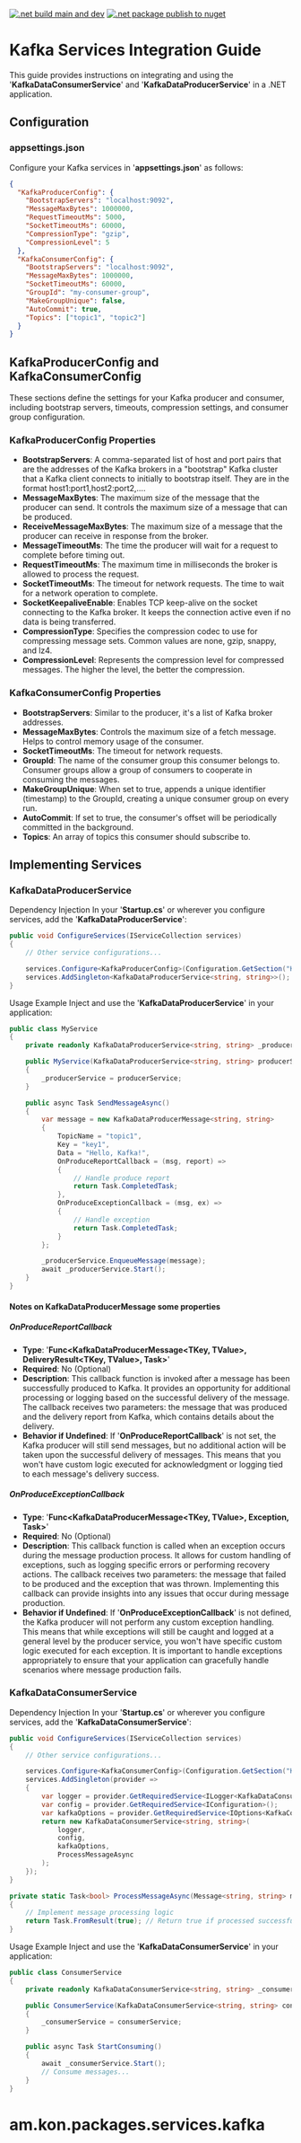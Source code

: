 [![.net build main and dev](https://github.com/konak/am.kon.packages.services.kafka/actions/workflows/dotnet.yml/badge.svg)](https://github.com/konak/am.kon.packages.services.kafka/actions/workflows/dotnet.yml)
[![.net package publish to nuget](https://github.com/konak/am.kon.packages.services.kafka/actions/workflows/dotnet-beta.yml/badge.svg)](https://github.com/konak/am.kon.packages.services.kafka/actions/workflows/dotnet-beta.yml)

# Kafka Services Integration Guide

This guide provides instructions on integrating and using the '**KafkaDataConsumerService**' and '**KafkaDataProducerService**' in a .NET application.

## Configuration
### appsettings.json

Configure your Kafka services in '**appsettings.json**' as follows:

```json
{
  "KafkaProducerConfig": {
    "BootstrapServers": "localhost:9092",
    "MessageMaxBytes": 1000000,
    "RequestTimeoutMs": 5000,
    "SocketTimeoutMs": 60000,
    "CompressionType": "gzip",
    "CompressionLevel": 5
  },
  "KafkaConsumerConfig": {
    "BootstrapServers": "localhost:9092",
    "MessageMaxBytes": 1000000,
    "SocketTimeoutMs": 60000,
    "GroupId": "my-consumer-group",
    "MakeGroupUnique": false,
    "AutoCommit": true,
    "Topics": ["topic1", "topic2"]
  }
}
```

## KafkaProducerConfig and KafkaConsumerConfig

These sections define the settings for your Kafka producer and consumer, including bootstrap servers, timeouts, compression settings, and consumer group configuration.

### KafkaProducerConfig Properties

+ **BootstrapServers**: A comma-separated list of host and port pairs that are the addresses of the Kafka brokers in a "bootstrap" Kafka cluster that a Kafka client connects to initially to bootstrap itself. They are in the format host1:port1,host2:port2,....
+ **MessageMaxBytes**: The maximum size of the message that the producer can send. It controls the maximum size of a message that can be produced.
+ **ReceiveMessageMaxBytes**: The maximum size of a message that the producer can receive in response from the broker.
+ **MessageTimeoutMs**: The time the producer will wait for a request to complete before timing out.
+ **RequestTimeoutMs**: The maximum time in milliseconds the broker is allowed to process the request.
+ **SocketTimeoutMs**: The timeout for network requests. The time to wait for a network operation to complete.
+ **SocketKeepaliveEnable**: Enables TCP keep-alive on the socket connecting to the Kafka broker. It keeps the connection active even if no data is being transferred.
+ **CompressionType**: Specifies the compression codec to use for compressing message sets. Common values are none, gzip, snappy, and lz4.
+ **CompressionLevel**: Represents the compression level for compressed messages. The higher the level, the better the compression.

### KafkaConsumerConfig Properties

+ **BootstrapServers**: Similar to the producer, it's a list of Kafka broker addresses.
+ **MessageMaxBytes**: Controls the maximum size of a fetch message. Helps to control memory usage of the consumer.
+ **SocketTimeoutMs**: The timeout for network requests.
+ **GroupId**: The name of the consumer group this consumer belongs to. Consumer groups allow a group of consumers to cooperate in consuming the messages.
+ **MakeGroupUnique**: When set to true, appends a unique identifier (timestamp) to the GroupId, creating a unique consumer group on every run.
+ **AutoCommit**: If set to true, the consumer's offset will be periodically committed in the background.
+ **Topics**: An array of topics this consumer should subscribe to.

## Implementing Services
### KafkaDataProducerService

Dependency Injection
In your '**Startup.cs**' or wherever you configure services, add the '**KafkaDataProducerService**':

```csharp
public void ConfigureServices(IServiceCollection services)
{
    // Other service configurations...

    services.Configure<KafkaProducerConfig>(Configuration.GetSection("KafkaProducerConfig"));
    services.AddSingleton<KafkaDataProducerService<string, string>>();
}
```

Usage Example
Inject and use the '**KafkaDataProducerService**' in your application:

```csharp
public class MyService
{
    private readonly KafkaDataProducerService<string, string> _producerService;

    public MyService(KafkaDataProducerService<string, string> producerService)
    {
        _producerService = producerService;
    }

    public async Task SendMessageAsync()
    {
        var message = new KafkaDataProducerMessage<string, string>
        {
            TopicName = "topic1",
            Key = "key1",
            Data = "Hello, Kafka!",
            OnProduceReportCallback = (msg, report) => 
            {
                // Handle produce report
                return Task.CompletedTask;
            },
            OnProduceExceptionCallback = (msg, ex) => 
            {
                // Handle exception
                return Task.CompletedTask;
            }
        };

        _producerService.EnqueueMessage(message);
        await _producerService.Start();
    }
}
```

#### Notes on KafkaDataProducerMessage some properties

##### OnProduceReportCallback

+ **Type**: '**Func<KafkaDataProducerMessage<TKey, TValue>, DeliveryResult<TKey, TValue>, Task>**'
+ **Required**: No (Optional)
+ **Description**: This callback function is invoked after a message has been successfully produced to Kafka. It provides an opportunity for additional processing or logging based on the successful delivery of the message. The callback receives two parameters: the message that was produced and the delivery report from Kafka, which contains details about the delivery.
+ **Behavior if Undefined**: If '**OnProduceReportCallback**' is not set, the Kafka producer will still send messages, but no additional action will be taken upon the successful delivery of messages. This means that you won't have custom logic executed for acknowledgment or logging tied to each message's delivery success.

##### OnProduceExceptionCallback

+ **Type**: '**Func<KafkaDataProducerMessage<TKey, TValue>, Exception, Task>**'
+ **Required**: No (Optional)
+ **Description**: This callback function is called when an exception occurs during the message production process. It allows for custom handling of exceptions, such as logging specific errors or performing recovery actions. The callback receives two parameters: the message that failed to be produced and the exception that was thrown. Implementing this callback can provide insights into any issues that occur during message production.
+ **Behavior if Undefined**: If '**OnProduceExceptionCallback**' is not defined, the Kafka producer will not perform any custom exception handling. This means that while exceptions will still be caught and logged at a general level by the producer service, you won't have specific custom logic executed for each exception. It is important to handle exceptions appropriately to ensure that your application can gracefully handle scenarios where message production fails.


### KafkaDataConsumerService
Dependency Injection
In your '**Startup.cs**' or wherever you configure services, add the '**KafkaDataConsumerService**':

```csharp
public void ConfigureServices(IServiceCollection services)
{
    // Other service configurations...

    services.Configure<KafkaConsumerConfig>(Configuration.GetSection("KafkaConsumerConfig"));
    services.AddSingleton(provider =>
    {
        var logger = provider.GetRequiredService<ILogger<KafkaDataConsumerService<string, string>>>();
        var config = provider.GetRequiredService<IConfiguration>();
        var kafkaOptions = provider.GetRequiredService<IOptions<KafkaConsumerConfig>>();
        return new KafkaDataConsumerService<string, string>(
            logger,
            config,
            kafkaOptions,
            ProcessMessageAsync
        );
    });
}

private static Task<bool> ProcessMessageAsync(Message<string, string> message)
{
    // Implement message processing logic
    return Task.FromResult(true); // Return true if processed successfully
}
```

Usage Example
Inject and use the '**KafkaDataConsumerService**' in your application:

```csharp
public class ConsumerService
{
    private readonly KafkaDataConsumerService<string, string> _consumerService;

    public ConsumerService(KafkaDataConsumerService<string, string> consumerService)
    {
        _consumerService = consumerService;
    }

    public async Task StartConsuming()
    {
        await _consumerService.Start();
        // Consume messages...
    }
}
```

# am.kon.packages.services.kafka